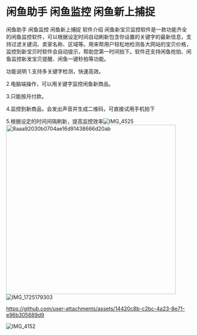 # 闲鱼助手 闲鱼监控 闲鱼新上捕捉 
闲鱼助手 闲鱼监控 闲鱼新上捕捉 
软件介绍
闲鱼新宝贝监控软件是一款功能齐全的闲鱼监控软件，可以根据设定时间自动刷新包含你设置的关键字的最新信息，支持过滤关键词、卖家名称、区域等。用来帮用户轻松地检测各大网站的宝贝价格，监控到新宝贝时软件会自动提示，帮助您第一时间拍下。软件还支持闲鱼抢拍、闲鱼监控新发宝贝提醒、闲鱼一键秒拍等功能。

功能说明
1.支持多关键字检测，快速高效。

2.电脑端操作，可以用关键字监控闲鱼新商品。

3.只能按月付款。

4.监控到新商品，会发出声音并生成二维码，可直接试用手机拍下

5.根据设定的时间间隔刷新，提高监控效率![IMG_4525](https://github.com/user-attachments/assets/1b5dd522-57b2-4f2d-b381-818ebb11018f)
<img width="461" alt="8aaa92030b0704ae16d91438666d20ab" src="https://github.com/user-attachments/assets/fa081227-7700-4207-a8f2-650c84ee4748">
![IMG_1725179303](https://github.com/user-attachments/assets/e9d4cdf4-6398-45b4-90cd-de3a1f954ba2)


https://github.com/user-attachments/assets/14420c8b-c2bc-4a23-8e71-e96b305689d9

![IMG_4152](https://github.com/user-attachments/assets/b9f06559-9973-4370-9598-ebdb0b04d0ae)
